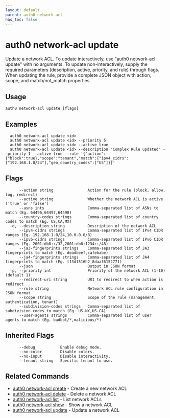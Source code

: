 ```yaml
---
layout: default
parent: auth0 network-acl
has_toc: false
---
```

# auth0 network-acl update

Update a network ACL.
To update interactively, use "auth0 network-acl update" with no arguments.
To update non-interactively, supply the required parameters (description, active, priority, and rule) through flags.
When updating the rule, provide a complete JSON object with action, scope, and match/not_match properties.

## Usage
```
auth0 network-acl update [flags]
```

## Examples

```
  auth0 network-acl update <id>
  auth0 network-acl update <id> --priority 5 
  auth0 network-acl update <id> --active true
  auth0 network-acl update <id> --description "Complex Rule updated" --priority 1 --active true --rule '{"action":{"block":true},"scope":"tenant","match":{"ipv4_cidrs":["192.168.1.0/24"],"geo_country_codes":["US"]}}'
```


## Flags

```
      --action string               Action for the rule (block, allow, log, redirect)
      --active string               Whether the network ACL is active ('true' or 'false')
      --asns ints                   Comma-separated list of ASNs to match (Eg. 64496,64497,64498)
      --country-codes strings       Comma-separated list of country codes to match (Eg. US,CA,MX)
  -d, --description string          Description of the network ACL
      --ipv4-cidrs strings          Comma-separated list of IPv4 CIDR ranges (Eg. 192.168.1.0/24,10.0.0.0/8)
      --ipv6-cidrs strings          Comma-separated list of IPv6 CIDR ranges (Eg. 2001:db8::/32,2001:db8:1234::/48)
      --ja3-fingerprints strings    Comma-separated list of JA3 fingerprints to match (Eg. deadbeef,cafebabe)
      --ja4-fingerprints strings    Comma-separated list of JA4 fingerprints to match (Eg. t13d1516h2_8daaf6152771)
      --json                        Output in JSON format
  -p, --priority int                Priority of the network ACL (1-10) (default 1)
      --redirect-uri string         URI to redirect to when action is redirect
      --rule string                 Network ACL rule configuration in JSON format
      --scope string                Scope of the rule (management, authentication, tenant)
      --subdivision-codes strings   Comma-separated list of subdivision codes to match (Eg. US-NY,US-CA)
      --user-agents strings         Comma-separated list of user agents to match (Eg. badbot/*,malicious/*)
```


## Inherited Flags

```
      --debug           Enable debug mode.
      --no-color        Disable colors.
      --no-input        Disable interactivity.
      --tenant string   Specific tenant to use.
```


## Related Commands

- [auth0 network-acl create](auth0_network-acl_create.md) - Create a new network ACL
- [auth0 network-acl delete](auth0_network-acl_delete.md) - Delete a network ACL
- [auth0 network-acl list](auth0_network-acl_list.md) - List network ACLs
- [auth0 network-acl show](auth0_network-acl_show.md) - Show a network ACL
- [auth0 network-acl update](auth0_network-acl_update.md) - Update a network ACL


